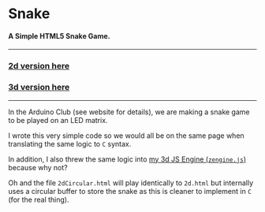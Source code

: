 Snake
=====

#### A Simple HTML5 Snake Game.

---

### [2d version here](https://joeiddon.github.io/snake/2d)
### [3d version here](https://joeiddon.github.io/snake/3d)

---

In the Arduino Club (see website for details), we are making a snake game to be played on an LED matrix.

I wrote this very simple code so we would all be on the same page when translating the same logic to `C` syntax.

In addition, I also threw the same logic into [my 3d JS Engine (`zengine.js`)](https://github.com/joeiddon/zengine) because why not?

Oh and the file `2dCircular.html` will play identically to `2d.html` but internally uses a circular buffer to store the snake as this is cleaner to implement in `C` (for the real thing).
